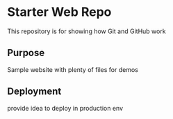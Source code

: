# Starter Web Repo

This repository is for showing how Git and GitHub work

## Purpose

Sample website with plenty of files for demos

## Deployment
provide idea to deploy in production env




